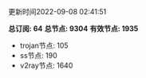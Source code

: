 更新时间2022-09-08 02:41:51

**总订阅: 64**
**总节点: 9304**
**有效节点: 1935**
- trojan节点: 105
- ss节点: 190
- v2ray节点: 1640
